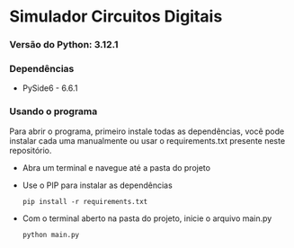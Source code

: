 # Simulador Circuitos Digitais
### Versão do Python: 3.12.1

### Dependências
* PySide6 - 6.6.1

### Usando o programa
Para abrir o programa, primeiro instale todas as dependências, você pode instalar cada uma manualmente ou usar o requirements.txt presente neste repositório.
* Abra um terminal e navegue até a pasta do projeto
* Use o PIP para instalar as dependências

    ~~~
    pip install -r requirements.txt
    ~~~

* Com o terminal aberto na pasta do projeto, inicie o arquivo main.py

    ~~~
    python main.py
    ~~~
